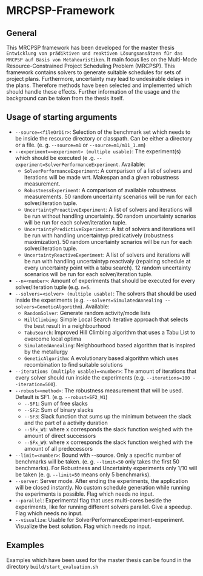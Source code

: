 # MRCPSP-Framework

## General
This MRCPSP framework has been developed for the master thesis `Entwicklung von prädiktiven und reaktiven Lösungsansätzen für das MRCPSP auf Basis von Metaheuristiken`. It main focus lies on the Multi-Mode Resource-Constrained Project Scheduling Problem (MRCPSP). This framework contains solvers to generate suitable schedules for sets of project plans. Furthermore, uncertainty may lead to undesirable delays in the plans. Therefore methods have been selected and implemented which should handle these effects. Further information of the usage and the background can be taken from the thesis itself.

## Usage of starting arguments
* `--source=<fileOrDir>`: Selection of the  benchmark set which needs to be inside the resource directory or classpath. Can be either a directory or a file. (e. g. `--source=m1` or `--source=m1/m11_1.mm`) 
* `--experiment=<experiment> (multiple usable)`: The experiment(s) which should be executed (e .g. `--experiment=SolverPerformanceExperiment`. Available:
  * `SolverPerformanceExperiment`: A comparison of a list of solvers and iterations will be made wrt. Makespan and a given robustness measurement.
  * `RobustnessExperiment`: A comparison of available robustness measurements. 50 random uncertainty scenarios will be run for each solver/iteration tuple.
  * `UncertaintyProactiveExperiment`: A list of solvers and iterations will be run without handling uncertainty. 50 random uncertainty scnarios will be run for each solver/iteration tuple.
  * `UncertaintyPredictiveExperiment`: A list of solvers and iterations will be run with handling uncertaintyp predicatively (robustness maximization). 50 random uncertainty scnarios will be run for each solver/iteration tuple.
  * `UncertaintyReactiveExperiment`: A list of solvers and iterations will be run with handling uncertaintyp reactivaly (repairing schedule at every uncertainty point with a tabu search). 12 random uncertainty scenarios will be run for each solver/iteration tuple.
* `--n=<number>`: Amount of experiments that should be executed for every solver/iteration tuple (e.g. `n=5`. 
* `--solvers=<solver> (multiple usable)`: The solvers that should be used inside the experiments (e.g. `--solvers=SimulatedAnnealing --solvers=GeneticAlgorithm`). Available:
  * `RandomSolver`: Generate random activity/mode lists
  * `HillClimbing`: Simple Local Search iterative approach that selects the best result in a neighbourhood
  * `TabuSearch`: Improved Hill Climbing algorithm that uses a Tabu List to overcome local optima
  * `SimulatedAnnealing`: Neighbourhood based algorithm that is inspired by the metallurgy
  * `GeneticAlgorithm`: A evolutionary based algorithm which uses recombination to find suitable solutions
* `--iterations (multiple usable)=<number>`: The amount of iterations that every solver should run inside the experiments (e.g. `--iterations=100 --iteration=500`).
* `--robust=<method>`: The robustness measurement that will be used. Default is SF1. (e.g. `--robust=SF2_W1`) 
  * `--SF1`: Sum of free slacks
  * `--SF2`: Sum of binary slacks
  * `--SF3`: Slack function that sums up the minimum between the slack and the part of a activity duration
  * `--SFx_W1`: where x corresponds the slack function weighed with the amount of direct successors
  * `--SFx_W9`: where x corresponds the slack function weighed with the amount of all predecessors
* `--limit=<number>`: Bound with --source. Only a specific number of benchmarks will be taken. (e. g. `--limit=50` only takes the first 50 benchmarks). For Robustness and Uncertainty experiments only 1/10 will be taken (e. g. `--limit=50` means only 5 benchmarks).  
* `--server`: Server mode. After ending the experiments, the application will be closed instantly. No custom schedule generation while running the experiments is possible. Flag which needs no input.
* `--parallel`: Experimental flag that uses multi-cores beside the experiments, like for running different solvers parallel. Give a speedup. Flag which needs no input.
* `--visualize`: Usable for SolverPerformanceExperiment-experiment. Visualize the best solution. Flag which needs no input.

## Examples
Examples which have been used for the master thesis can be found in the directory `build/start_evaluation.sh`
